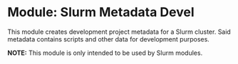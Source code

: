 # Module: Slurm Metadata Devel

This module creates development project metadata for a Slurm cluster. Said
metadata contains scripts and other data for development purposes.

**NOTE:** This module is only intended to be used by Slurm modules.
